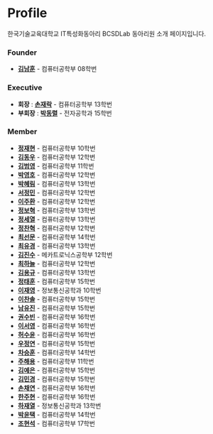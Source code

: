 ﻿# Profile


한국기술교육대학교 IT특성화동아리 BCSDLab 동아리원 소개 페이지입니다.

### Founder
- **[김남훈](https://github.com/BCSDLab/Profile/blob/master/Introduce/NamhoonKim.md)** - 컴퓨터공학부 08학번

### Executive

- **회장** : **[손재락](https://github.com/BCSDLab/Profile/blob/master/Introduce/JaerockSon.md)** - 컴퓨터공학부 13학번
- **부회장** : **[박동렬](https://github.com/BCSDLab/Profile/blob/master/Introduce/donglul.md)** - 전자공학과 15학번



### Member
- **[정재현](https://github.com/BCSDLab/Profile/blob/master/Introduce/pathFinder-JaeHyeunJung)** - 컴퓨터공학부 10학번
- **[김동우](https://github.com/BCSDLab/Profile/blob/master/Introduce/Dongwoo.md)** - 컴퓨터공학부 12학번
- **[김범영](https://github.com/BCSDLab/Profile/blob/master/Introduce/Beomyeong.md)** - 컴퓨터공학부 11학번
- **[박영호](https://github.com/BCSDLab/Profile/blob/master/Introduce/YoungHo.md)** - 컴퓨터공학부 12학번
- **[박혜림](https://github.com/BCSDLab/Profile/blob/master/Introduce/Hyerim.md)** - 컴퓨터공학부 13학번
- **[서정민](https://github.com/BCSDLab/Profile/blob/master/Introduce/JeongMin.md)** - 컴퓨터공학부 12학번
- **[이주환](https://github.com/BCSDLab/Profile/blob/master/Introduce/juhwan.md)** - 컴퓨터공학부 12학번
- **[정보혁](https://github.com/BCSDLab/Profile/blob/master/Introduce/bohyuk.md)** - 컴퓨터공학부 13학번
- **[정세열](https://github.com/BCSDLab/Profile/blob/master/Introduce/seiyoul.md)** - 컴퓨터공학부 13학번
- **[정찬혁](https://github.com/BCSDLab/Profile/blob/master/Introduce/Chanhyeok.md)** - 컴퓨터공학부 12학번
- **[최선문](https://github.com/BCSDLab/Profile/blob/master/Introduce/Seonmun.md)** - 컴퓨터공학부 14학번
- **[최유경](https://github.com/BCSDLab/Profile/blob/master/Introduce/youkyung.md)** - 컴퓨터공학부 13학번
- **[김진수](https://github.com/BCSDLab/Profile/blob/master/Introduce/Jinsu.md)** - 메카트로닉스공학부 12학번
- **[최하늘](https://github.com/BCSDLab/Profile/blob/master/Introduce/Haneul.md)** - 컴퓨터공학부 12학번
- **[김용규]()** - 컴퓨터공학부 13학번
- **[정태훈]()** - 컴퓨터공학부 15학번
- **[이재영]()** - 정보통신공학과 10학번
- **[이찬솔]()** - 컴퓨터공학부 15학번
- **[남유진]()** - 컴퓨터공학부 15학번
- **[권수빈]()** - 컴퓨터공학부 16학번
- **[이서영]()** - 컴퓨터공학부 16학번
- **[허수윤]()** - 컴퓨터공학부 16학번
- **[우정연]()** - 컴퓨터공학부 15학번
- **[차승훈]()** - 컴퓨터공학부 14학번
- **[주해용]()** - 컴퓨터공학부 11학번
- **[김예은]()** - 컴퓨터공학부 15학번
- **[김민경]()** - 컴퓨터공학부 15학번
- **[손채연]()** - 컴퓨터공학부 16학번
- **[한주현]()** - 컴퓨터공학부 16학번
- **[하재열]()** - 정보통신공학과 13학번
- **[박윤택]()** - 컴퓨터공학부 14학번
- **[조현석]()** - 컴퓨터공학부 17학번
